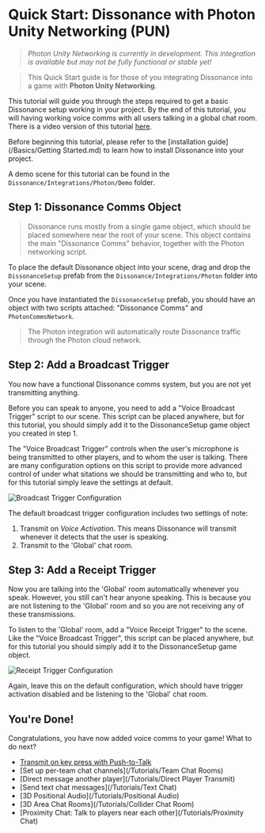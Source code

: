 # Quick Start: Dissonance with Photon Unity Networking (PUN)

> *Photon Unity Networking is currently in development. This integration is available but may not be fully functional or stable yet!*

> This Quick Start guide is for those of you integrating Dissonance into a game with **Photon Unity Networking**.

This tutorial will guide you through the steps required to get a basic Dissonance setup working in your project. By the end of this tutorial, you will having working voice comms with all users talking in a global chat room. There is a video version of this tutorial [here](TODO).

Before beginning this tutorial, please refer to the [installation guide](/Basics/Getting Started.md) to learn how to install Dissonance into your project.

A demo scene for this tutorial can be found in the `Dissonance/Integrations/Photon/Demo` folder.

## Step 1: Dissonance Comms Object

> Dissonance runs mostly from a single game object, which should be placed somewhere near the root of your scene. This object contains the main "Dissonance Comms" behavior, together with the Photon networking script.

To place the default Dissonance object into your scene, drag and drop the `DissonanceSetup` prefab from the `Dissonance/Integrations/Photon` folder into your scene.

Once you have instantiated the `DissonanceSetup` prefab, you should have an object with two scripts attached: "Dissonance Comms" and `PhotonCommsNetwork`.

> The Photon integration will automatically route Dissonance traffic through the Photon cloud network.

## Step 2: Add a Broadcast Trigger

You now have a functional Dissonance comms system, but you are not yet transmitting anything.

Before you can speak to anyone, you need to add a "Voice Broadcast Trigger" script to our scene. This script can be placed anywhere, but for this tutorial, you should simply add it to the DissonanceSetup game object you created in step 1.

The "Voice Broadcast Trigger" controls when the user's microphone is being transmitted to other players, and to whom the user is talking. There are many configuration options on this script to provide more advanced control of under what sitations we should be transmitting and who to, but for this tutorial simply leave the settings at default.

![Broadcast Trigger Configuration](/images/VoiceBroadcastTrigger_Default.png)

The default broadcast trigger configuration includes two settings of note:
1. Transmit on *Voice Activation*. This means Dissonance will transmit whenever it detects that the user is speaking.
2. Transmit to the 'Global' chat room.

## Step 3: Add a Receipt Trigger

Now you are talking into the 'Global' room automatically whenever you speak. However, you still can't hear anyone speaking. This is because you are not listening to the 'Global' room and so you are not receiving any of these transmissions.

To listen to the 'Global' room, add a "Voice Receipt Trigger" to the scene. Like the "Voice Broadcast Trigger", this script can be placed anywhere, but for this tutorial you should simply add it to the DissonanceSetup game object.

![Receipt Trigger Configuration](/images/VoiceReceiptTrigger_Default.png)

Again, leave this on the default configuration, which should have trigger activation disabled and be listening to the 'Global' chat room.

## You're Done!

Congratulations, you have now added voice comms to your game! What to do next?

* [Transmit on key press with Push-to-Talk](/Tutorials/Push-to-Talk)
* [Set up per-team chat channels](/Tutorials/Team Chat Rooms)
* [Direct message another player](/Tutorials/Direct Player Transmit)
* [Send text chat messages](/Tutorials/Text Chat)
* [3D Positional Audio](/Tutorials/Positional Audio)
* [3D Area Chat Rooms](/Tutorials/Collider Chat Room)
* [Proximity Chat: Talk to players near each other](/Tutorials/Proximity Chat)